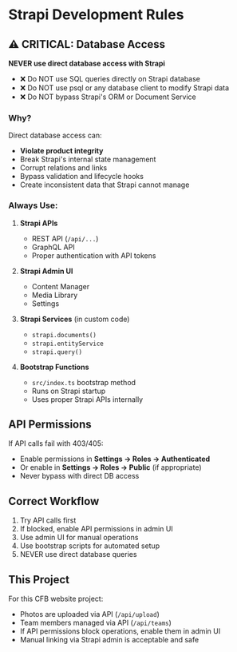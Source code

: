 # Strapi Development Rules

## ⚠️ CRITICAL: Database Access

**NEVER use direct database access with Strapi**

- ❌ Do NOT use SQL queries directly on Strapi database
- ❌ Do NOT use psql or any database client to modify Strapi data
- ❌ Do NOT bypass Strapi's ORM or Document Service

### Why?

Direct database access can:
- **Violate product integrity**
- Break Strapi's internal state management
- Corrupt relations and links
- Bypass validation and lifecycle hooks
- Create inconsistent data that Strapi cannot manage

### Always Use:

1. **Strapi APIs**
   - REST API (`/api/...`)
   - GraphQL API
   - Proper authentication with API tokens

2. **Strapi Admin UI**
   - Content Manager
   - Media Library
   - Settings

3. **Strapi Services** (in custom code)
   - `strapi.documents()`
   - `strapi.entityService`
   - `strapi.query()`

4. **Bootstrap Functions**
   - `src/index.ts` bootstrap method
   - Runs on Strapi startup
   - Uses proper Strapi APIs internally

## API Permissions

If API calls fail with 403/405:
- Enable permissions in **Settings → Roles → Authenticated**
- Or enable in **Settings → Roles → Public** (if appropriate)
- Never bypass with direct DB access

## Correct Workflow

1. Try API calls first
2. If blocked, enable API permissions in admin UI
3. Use admin UI for manual operations
4. Use bootstrap scripts for automated setup
5. NEVER use direct database queries

## This Project

For this CFB website project:
- Photos are uploaded via API (`/api/upload`)
- Team members managed via API (`/api/teams`)
- If API permissions block operations, enable them in admin UI
- Manual linking via Strapi admin is acceptable and safe
